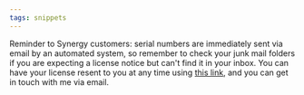 ```yaml
---
tags: snippets
---
```


Reminder to Synergy customers: serial numbers are immediately sent via email by an automated system, so remember to check your junk mail folders if you are expecting a license notice but can't find it in your inbox. You can have your license resent to you at any time using [this link](https://typechecked.net/a/support/registration/), and you can get in touch with me via email.
